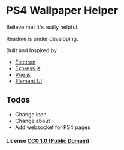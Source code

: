 # PS4 Wallpaper Helper

Believe me! It's really helpful.

Readme is under developing.

Built and Inspired by 

- [Electron](http://electron.atom.io/)
- [Express.js](http://expressjs.com/)
- [Vue.js](http://vuejs.org/)
- [Element UI](http://element.eleme.io/)

## Todos

- Change icon
- Change about
- Add websocket for PS4 pages

#### License [CC0 1.0 (Public Domain)](LICENSE.md)
